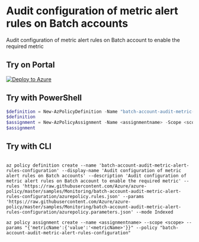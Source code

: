 # Audit configuration of metric alert rules on Batch accounts

Audit configuration of metric alert rules on Batch account to enable the required metric

## Try on Portal

[![Deploy to Azure](https://aka.ms/deploytoazurebutton)](https://portal.azure.com/#blade/Microsoft_Azure_Policy/CreatePolicyDefinitionBlade/uri/https%3A%2F%2Fraw.githubusercontent.com%2FAzure%2Fazure-policy%2Fmaster%2Fsamples%2FMonitoring%2Fbatch-account-audit-metric-alert-rules-configuration%2Fazurepolicy.json)

## Try with PowerShell

````powershell
$definition = New-AzPolicyDefinition -Name "batch-account-audit-metric-alert-rules-configuration" -DisplayName "Audit configuration of metric alert rules on Batch accounts" -description "Audit configuration of metric alert rules on Batch account to enable the required metric" -Policy 'https://raw.githubusercontent.com/Azure/azure-policy/master/samples/Monitoring/batch-account-audit-metric-alert-rules-configuration/azurepolicy.rules.json' -Parameter 'https://raw.githubusercontent.com/Azure/azure-policy/master/samples/Monitoring/batch-account-audit-metric-alert-rules-configuration/azurepolicy.parameters.json' -Mode Indexed
$definition
$assignment = New-AzPolicyAssignment -Name <assignmentname> -Scope <scope> -metricName <metricName> -PolicyDefinition $definition
$assignment 
````

## Try with CLI

````cli

az policy definition create --name 'batch-account-audit-metric-alert-rules-configuration' --display-name 'Audit configuration of metric alert rules on Batch accounts' --description 'Audit configuration of metric alert rules on Batch account to enable the required metric' --rules 'https://raw.githubusercontent.com/Azure/azure-policy/master/samples/Monitoring/batch-account-audit-metric-alert-rules-configuration/azurepolicy.rules.json' --params 'https://raw.githubusercontent.com/Azure/azure-policy/master/samples/Monitoring/batch-account-audit-metric-alert-rules-configuration/azurepolicy.parameters.json' --mode Indexed

az policy assignment create --name <assignmentname> --scope <scope> --params "{'metricName':{'value':'<metricName>'}}" --policy "batch-account-audit-metric-alert-rules-configuration" 

````
